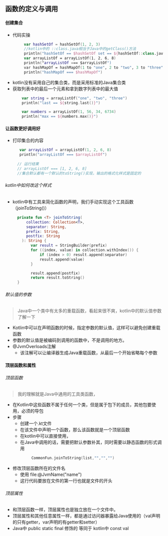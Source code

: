 ## 函数的定义与调用
#### 创建集合
- 代码实操
   ```kotlin
        var hashSetOf = hashSetOf(1, 2, 3)
        //kotlin中的 ::class.java相当于Java中的getClass()方法
        println("hashSetOf == $hashSetOf set == ${hashSetOf::class.java}")
        var arrayListOf = arrayListOf(1, 2, 6, 8)
        println("arrayListOf === $arrayListOf")
        var hashMapOf = hashMapOf(1 to "one", 2 to "two", 3 to "three")
        println("hashMapOf === $hashMapOf") 
   ```
- kotlin没有采用自己的集合类，而是采用标准的Java集合类
- 获取列表中的最后一个元素和拿到数字列表中的最大值
    ```kotlin
        var string = arrayListOf("one", "two", "three")
        println("last == ${string.last()}")

        var numbers = arrayListOf(1, 56, 34, 6734)
        println("max == ${numbers.max()}")  
    ```
#### 让函数更好调用好
- 打印集合的内容
   ```kotlin
      var arrayListOf = arrayListOf(1, 2, 6, 8)
      println("arrayListOf === $arrayListOf")
      
     // 运行结果
     // arrayListOf === [1, 2, 6, 8]
     //集合默认都有一个默认的toString()实现，输出的格式化样式是固定的
   ```

###### kotlin中如何改这个样式
- kotlin中有工具来简化函数的声明，我们手动实现这个工具函数（joinToString()）
  ```kotlin
    private fun <T> joinToString(
        collection: Collection<T>,
        separator: String,
        prefix: String,
        postfix: String
      ): String {
          var result = StringBuilder(prefix)
          for ((index, value) in collection.withIndex()) {
              if (index > 0) result.append(separator)
              result.append(value)
          }

          result.append(postfix)
          return result.toString()
    }
  ```
###### 默认值的参数
> Java中一个类中有太多的重载函数，看起来很不爽，kotlin中的默认值参数了解一下

- Kotlin中可以在声明函数的时候，指定参数的默认值，这样可以避免创建重载函数
- 参数的默认值是被编码到调用的函数中，不是调用的地方。
- @JvmOverloads注解
  - 该注解可以让编译器生成Java重载函数，从最后一个开始省略每个参数

#### 顶层函数和属性
###### 顶层函数
> 我的理解就是Java中通用的工具类函数，
- 在Kotlin中这些函数不属于任何一个类，但是属于包下的成员，其他包要使用，必须的导包
- 步骤
  - 创建一个.kt文件
  - 在该文件中声明一个函数，那么该函数就是一个顶层函数
  - 在kotlin中可以直接使用，
  - 在Java中调用的话，需要把默认参数补其，同时需要以静态函数的形式调用
    ```kotlin
         CommonFun.joinToString(list,"","","")
    ```
- 修改顶层函数所在的文件名
  - 使用 file:@JvmName("name")
  - 这行代码要放在文件的第一行也就是文件的开头
###### 顶层属性
- 和顶层函数一样，顶层属性也是独立放在一个文件中。
- 顶层属性和其他任意属性一样，都是通过访问器暴露给Java使用的（val声明的只有getter，var声明的有getter和setter）
- Java中 public static final 修饰的 等同于 kotlin中 const val

